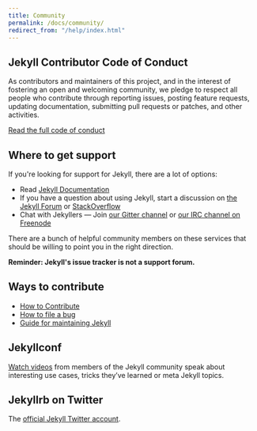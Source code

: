 ```yaml
---
title: Community
permalink: /docs/community/
redirect_from: "/help/index.html"
---
```


## Jekyll Contributor Code of Conduct

As contributors and maintainers of this project, and in the interest of fostering an open and welcoming community, we pledge to respect all people who contribute through reporting issues, posting feature requests, updating documentation, submitting pull requests or patches, and other activities.

[Read the full code of conduct](/docs/conduct/)

## Where to get support

If you're looking for support for Jekyll, there are a lot of options:

* Read [Jekyll Documentation](https://jekyllrb.com/docs/)
* If you have a question about using Jekyll, start a discussion on [the Jekyll Forum](https://talk.jekyllrb.com/) or [StackOverflow](https://stackoverflow.com/questions/tagged/jekyll)
* Chat with Jekyllers &mdash; Join [our Gitter channel](https://gitter.im/jekyll/jekyll) or [our IRC channel on Freenode](irc:irc.freenode.net/jekyll)

There are a bunch of helpful community members on these services that should be willing to point you in the right direction.

**Reminder: Jekyll's issue tracker is not a support forum.**

## Ways to contribute

* [How to Contribute](/docs/contributing/)
* [How to file a bug](/docs/community/bug/)
* [Guide for maintaining Jekyll](/docs/maintaining/)


## Jekyllconf

[Watch videos](/jekyllconf/) from members of the Jekyll community speak about interesting use cases, tricks they’ve learned or meta Jekyll topics.

## Jekyllrb on Twitter

The [official Jekyll Twitter account](https://twitter.com/jekyllrb).
